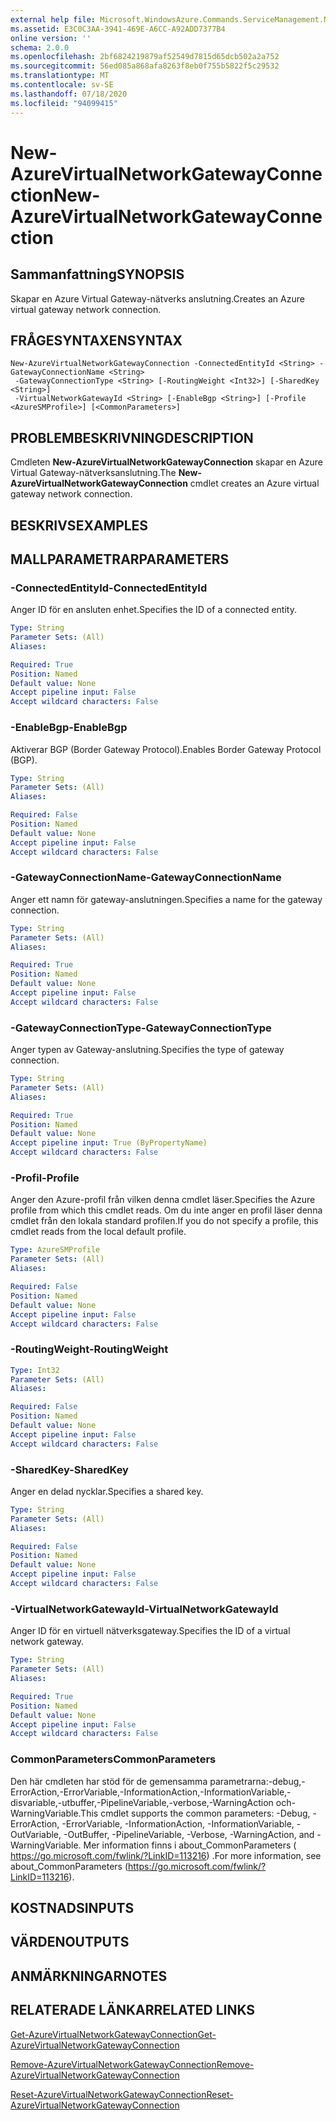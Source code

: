 ```yaml
---
external help file: Microsoft.WindowsAzure.Commands.ServiceManagement.Network.dll-Help.xml
ms.assetid: E3C0C3AA-3941-469E-A6CC-A92ADD7377B4
online version: ''
schema: 2.0.0
ms.openlocfilehash: 2bf6824219879af52549d7815d65dcb502a2a752
ms.sourcegitcommit: 56ed085a868afa8263f8eb0f755b5822f5c29532
ms.translationtype: MT
ms.contentlocale: sv-SE
ms.lasthandoff: 07/18/2020
ms.locfileid: "94099415"
---
```

# <span data-ttu-id="96064-101">New-AzureVirtualNetworkGatewayConnection</span><span class="sxs-lookup"><span data-stu-id="96064-101">New-AzureVirtualNetworkGatewayConnection</span></span>

## <span data-ttu-id="96064-102">Sammanfattning</span><span class="sxs-lookup"><span data-stu-id="96064-102">SYNOPSIS</span></span>
<span data-ttu-id="96064-103">Skapar en Azure Virtual Gateway-nätverks anslutning.</span><span class="sxs-lookup"><span data-stu-id="96064-103">Creates an Azure virtual gateway network connection.</span></span>

## <span data-ttu-id="96064-104">FRÅGESYNTAXEN</span><span class="sxs-lookup"><span data-stu-id="96064-104">SYNTAX</span></span>

```
New-AzureVirtualNetworkGatewayConnection -ConnectedEntityId <String> -GatewayConnectionName <String>
 -GatewayConnectionType <String> [-RoutingWeight <Int32>] [-SharedKey <String>]
 -VirtualNetworkGatewayId <String> [-EnableBgp <String>] [-Profile <AzureSMProfile>] [<CommonParameters>]
```

## <span data-ttu-id="96064-105">PROBLEMBESKRIVNING</span><span class="sxs-lookup"><span data-stu-id="96064-105">DESCRIPTION</span></span>
<span data-ttu-id="96064-106">Cmdleten **New-AzureVirtualNetworkGatewayConnection** skapar en Azure Virtual Gateway-nätverksanslutning.</span><span class="sxs-lookup"><span data-stu-id="96064-106">The **New-AzureVirtualNetworkGatewayConnection** cmdlet creates an Azure virtual gateway network connection.</span></span>

## <span data-ttu-id="96064-107">BESKRIVS</span><span class="sxs-lookup"><span data-stu-id="96064-107">EXAMPLES</span></span>

## <span data-ttu-id="96064-108">MALLPARAMETRAR</span><span class="sxs-lookup"><span data-stu-id="96064-108">PARAMETERS</span></span>

### <span data-ttu-id="96064-109">-ConnectedEntityId</span><span class="sxs-lookup"><span data-stu-id="96064-109">-ConnectedEntityId</span></span>
<span data-ttu-id="96064-110">Anger ID för en ansluten enhet.</span><span class="sxs-lookup"><span data-stu-id="96064-110">Specifies the ID of a connected entity.</span></span>

```yaml
Type: String
Parameter Sets: (All)
Aliases: 

Required: True
Position: Named
Default value: None
Accept pipeline input: False
Accept wildcard characters: False
```

### <span data-ttu-id="96064-111">-EnableBgp</span><span class="sxs-lookup"><span data-stu-id="96064-111">-EnableBgp</span></span>
<span data-ttu-id="96064-112">Aktiverar BGP (Border Gateway Protocol).</span><span class="sxs-lookup"><span data-stu-id="96064-112">Enables Border Gateway Protocol (BGP).</span></span>

```yaml
Type: String
Parameter Sets: (All)
Aliases: 

Required: False
Position: Named
Default value: None
Accept pipeline input: False
Accept wildcard characters: False
```

### <span data-ttu-id="96064-113">-GatewayConnectionName</span><span class="sxs-lookup"><span data-stu-id="96064-113">-GatewayConnectionName</span></span>
<span data-ttu-id="96064-114">Anger ett namn för gateway-anslutningen.</span><span class="sxs-lookup"><span data-stu-id="96064-114">Specifies a name for the gateway connection.</span></span>

```yaml
Type: String
Parameter Sets: (All)
Aliases: 

Required: True
Position: Named
Default value: None
Accept pipeline input: False
Accept wildcard characters: False
```

### <span data-ttu-id="96064-115">-GatewayConnectionType</span><span class="sxs-lookup"><span data-stu-id="96064-115">-GatewayConnectionType</span></span>
<span data-ttu-id="96064-116">Anger typen av Gateway-anslutning.</span><span class="sxs-lookup"><span data-stu-id="96064-116">Specifies the type of gateway connection.</span></span>

```yaml
Type: String
Parameter Sets: (All)
Aliases: 

Required: True
Position: Named
Default value: None
Accept pipeline input: True (ByPropertyName)
Accept wildcard characters: False
```

### <span data-ttu-id="96064-117">-Profil</span><span class="sxs-lookup"><span data-stu-id="96064-117">-Profile</span></span>
<span data-ttu-id="96064-118">Anger den Azure-profil från vilken denna cmdlet läser.</span><span class="sxs-lookup"><span data-stu-id="96064-118">Specifies the Azure profile from which this cmdlet reads.</span></span> <span data-ttu-id="96064-119">Om du inte anger en profil läser denna cmdlet från den lokala standard profilen.</span><span class="sxs-lookup"><span data-stu-id="96064-119">If you do not specify a profile, this cmdlet reads from the local default profile.</span></span>

```yaml
Type: AzureSMProfile
Parameter Sets: (All)
Aliases: 

Required: False
Position: Named
Default value: None
Accept pipeline input: False
Accept wildcard characters: False
```

### <span data-ttu-id="96064-120">-RoutingWeight</span><span class="sxs-lookup"><span data-stu-id="96064-120">-RoutingWeight</span></span>
```yaml
Type: Int32
Parameter Sets: (All)
Aliases: 

Required: False
Position: Named
Default value: None
Accept pipeline input: False
Accept wildcard characters: False
```

### <span data-ttu-id="96064-121">-SharedKey</span><span class="sxs-lookup"><span data-stu-id="96064-121">-SharedKey</span></span>
<span data-ttu-id="96064-122">Anger en delad nycklar.</span><span class="sxs-lookup"><span data-stu-id="96064-122">Specifies a shared key.</span></span>

```yaml
Type: String
Parameter Sets: (All)
Aliases: 

Required: False
Position: Named
Default value: None
Accept pipeline input: False
Accept wildcard characters: False
```

### <span data-ttu-id="96064-123">-VirtualNetworkGatewayId</span><span class="sxs-lookup"><span data-stu-id="96064-123">-VirtualNetworkGatewayId</span></span>
<span data-ttu-id="96064-124">Anger ID för en virtuell nätverksgateway.</span><span class="sxs-lookup"><span data-stu-id="96064-124">Specifies the ID of a virtual network gateway.</span></span>

```yaml
Type: String
Parameter Sets: (All)
Aliases: 

Required: True
Position: Named
Default value: None
Accept pipeline input: False
Accept wildcard characters: False
```

### <span data-ttu-id="96064-125">CommonParameters</span><span class="sxs-lookup"><span data-stu-id="96064-125">CommonParameters</span></span>
<span data-ttu-id="96064-126">Den här cmdleten har stöd för de gemensamma parametrarna:-debug,-ErrorAction,-ErrorVariable,-InformationAction,-InformationVariable,-disvariable,-utbuffer,-PipelineVariable,-verbose,-WarningAction och-WarningVariable.</span><span class="sxs-lookup"><span data-stu-id="96064-126">This cmdlet supports the common parameters: -Debug, -ErrorAction, -ErrorVariable, -InformationAction, -InformationVariable, -OutVariable, -OutBuffer, -PipelineVariable, -Verbose, -WarningAction, and -WarningVariable.</span></span> <span data-ttu-id="96064-127">Mer information finns i about_CommonParameters ( https://go.microsoft.com/fwlink/?LinkID=113216) .</span><span class="sxs-lookup"><span data-stu-id="96064-127">For more information, see about_CommonParameters (https://go.microsoft.com/fwlink/?LinkID=113216).</span></span>

## <span data-ttu-id="96064-128">KOSTNADS</span><span class="sxs-lookup"><span data-stu-id="96064-128">INPUTS</span></span>

## <span data-ttu-id="96064-129">VÄRDEN</span><span class="sxs-lookup"><span data-stu-id="96064-129">OUTPUTS</span></span>

## <span data-ttu-id="96064-130">ANMÄRKNINGAR</span><span class="sxs-lookup"><span data-stu-id="96064-130">NOTES</span></span>

## <span data-ttu-id="96064-131">RELATERADE LÄNKAR</span><span class="sxs-lookup"><span data-stu-id="96064-131">RELATED LINKS</span></span>

[<span data-ttu-id="96064-132">Get-AzureVirtualNetworkGatewayConnection</span><span class="sxs-lookup"><span data-stu-id="96064-132">Get-AzureVirtualNetworkGatewayConnection</span></span>](./Get-AzureVirtualNetworkGatewayConnection.md)

[<span data-ttu-id="96064-133">Remove-AzureVirtualNetworkGatewayConnection</span><span class="sxs-lookup"><span data-stu-id="96064-133">Remove-AzureVirtualNetworkGatewayConnection</span></span>](./Remove-AzureVirtualNetworkGatewayConnection.md)

[<span data-ttu-id="96064-134">Reset-AzureVirtualNetworkGatewayConnection</span><span class="sxs-lookup"><span data-stu-id="96064-134">Reset-AzureVirtualNetworkGatewayConnection</span></span>](./Reset-AzureVirtualNetworkGatewayConnection.md)


